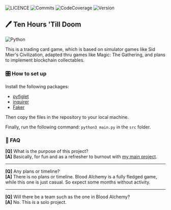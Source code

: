 ![LICENCE](https://img.shields.io/github/license/AlphaBeta906/10HTD?style=for-the-badge)
![Commits](https://img.shields.io/github/last-commit/AlphaBeta906/10HTD?style=for-the-badge)
![CodeCoverage](https://img.shields.io/codeclimate/maintainability/AlphaBeta906/10HTD?style=for-the-badge)
![Version](https://img.shields.io/github/v/tag/AlphaBeta906/10HTD?include_prereleases&sort=semver&style=for-the-badge)

## 🖊 Ten Hours 'Till Doom
![Python](https://img.shields.io/badge/Python-14354C?style=for-the-badge&logo=python&logoColor=white)

This is a trading card game, which is based on simulator games like Sid Mier's Civilization, adapted thru games like Magic: The Gathering, and plans to implement blockchain collectables.

### 🎛 How to set up
Install the following packages:
- [pyfiglet](https://pypi.org/project/pyfiglet/)
- [inquirer](https://pypi.org/project/inquirer/)
- [Faker](https://pypi.org/project/Faker/)

Then copy the files in the repository to your local machine.

Finally, run the following command: `python3 main.py` in the `src` folder.

### 💭 FAQ
**[Q]** What is the purpose of this project?<br>
**[A]** Basically, for fun and as a refresher to burnout with [my main project](https://blood-alchemy.netlify.com/).

----
**[Q]** Any plans or timeline?<br>
**[A]** There is no plans or timeline. Blood Alchemy is a fully fledged game, while this one is just casual. So expect some months without activity.

----
**[Q]** Will there be a team such as the one in Blood Alchemy?<br>
**[A]** No. This is a solo project.
